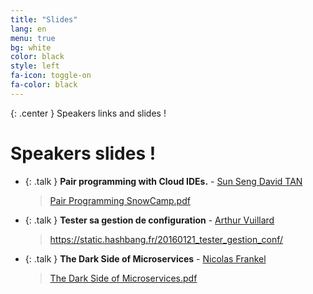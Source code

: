 ```yaml
---
title: "Slides"
lang: en
menu: true
bg: white
color: black
style: left
fa-icon: toggle-on
fa-color: black
---
```


{: .center }
    Speakers links and slides !

# Speakers slides !
* {: .talk } **Pair programming with Cloud IDEs.** - [Sun Seng David TAN](http://twitter.com/sunsengdavidtan)<br/>
    <blockquote><a href="../slides/Pair Programming SnowCamp.pdf">Pair Programming SnowCamp.pdf</a></blockquote>

* {: .talk } **Tester sa gestion de configuration** - [Arthur Vuillard](https://hashbang.fr)<br/>
    <blockquote><a href="https://static.hashbang.fr/20160121_tester_gestion_conf/#1">https://static.hashbang.fr/20160121_tester_gestion_conf/</a></blockquote>

* {: .talk } **The Dark Side of Microservices** - [Nicolas Frankel](http://twitter.com/nicolas_frankel)<br/>
    <blockquote><a href="../slides/The_Dark_Side_of_Microservices.pdf">The Dark Side of Microservices.pdf</a></blockquote>
